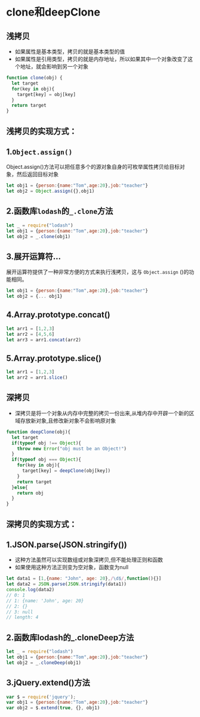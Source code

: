  # clone和deepClone

## 浅拷贝
- 如果属性是基本类型，拷贝的就是基本类型的值
- 如果属性是引用类型，拷贝的就是内存地址，所以如果其中一个对象改变了这个地址，就会影响到另一个对象
  
```js
function clone(obj) {
  let target
  for(key in obj){
    target[key] = obj[key]
  }
  return target
}
```
## 浅拷贝的实现方式：

## 1.`Object.assign()`
  Object.assign()方法可以把任意多个的源对象自身的可枚举属性拷贝给目标对象，然后返回目标对象
```js
let obj1 = {person:{name:"Tom",age:20},job:"teacher"}
let obj2 = Object.assign({},obj1)
```
## 2.函数库`lodash`的`_.clone`方法
```js
let _ = require("lodash")
let obj1 = {person:{name:"Tom",age:20},job:"teacher"}
let obj2 = _.clone(obj1) 
```
## 3.展开运算符...
展开运算符提供了一种非常方便的方式来执行浅拷贝，这与 `Object.assign` ()的功能相同。
```js
let obj1 = {person:{name:"Tom",age:20},job:"teacher"}
let obj2 = {... obj1}
```
## 4.Array.prototype.concat()
```js
let arr1 = [1,2,3]
let arr2 = [4,5,6]
let arr3 = arr1.concat(arr2)
```
## 5.Array.prototype.slice()
```js
let arr1 = [1,2,3]
let arr2 = arr1.slice()

```

## 深拷贝
- 深拷贝是将一个对象从内存中完整的拷贝一份出来,从堆内存中开辟一个新的区域存放新对象,且修改新对象不会影响原对象
```js
function deepClone(obj){
  let target
  if(typeof obj !== Object){
    throw new Error("obj must be an Object!")
  }
  if(typeof obj === Object){
    for(key in obj){
      target[key] = deepClone(obj[key])
    }
    return target
  }else{
    return obj
  }
}
```
## 深拷贝的实现方式：
## 1.JSON.parse(JSON.stringify())
- 这种方法虽然可以实现数组或对象深拷贝,但不能处理正则和函数
- 如果使用这种方法正则变为空对象，函数变为null
```js
let data1 = [1,{name: "John", age: 20},/\d$/,function(){}]
let data2 = JSON.parse(JSON.stringify(data1))
console.log(data2)
// 0: 1
// 1: {name: 'John', age: 20}
// 2: {}
// 3: null
// length: 4
```
## 2.函数库lodash的_.cloneDeep方法
```js
let _ = require("lodash")
let obj1 = {person:{name:"Tom",age:20},job:"teacher"}
let obj2 = _.cloneDeep(obj1) 
```
## 3.jQuery.extend()方法
```js
var $ = require('jquery');
var obj1 = {person:{name:"Tom",age:20},job:"teacher"}
var obj2 = $.extend(true, {}, obj1)
```